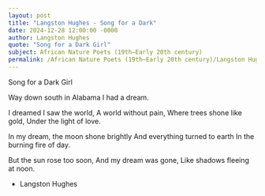```yaml
---
layout: post
title: "Langston Hughes - Song for a Dark"
date: 2024-12-28 12:00:00 -0000
author: Langston Hughes
quote: "Song for a Dark Girl"
subject: African Nature Poets (19th–Early 20th century)
permalink: /African Nature Poets (19th–Early 20th century)/Langston Hughes/Langston Hughes - Song for a Dark
---
```


Song for a Dark Girl

Way down south in Alabama
I had a dream.

I dreamed I saw the world,
A world without pain,
Where trees shone like gold,
Under the light of love.

In my dream, the moon shone brightly
And everything turned to earth
In the burning fire of day.

But the sun rose too soon,
And my dream was gone,
Like shadows fleeing at noon.

- Langston Hughes
